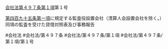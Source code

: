 [会社法第４９７条第１項](会社法＿＿＿＿第４９７条第１項)第１号

[第四百九十五条第一項](会社法＿＿＿＿第４９５条第１項)に規定する監査役設置会社（清算人会設置会社を除く。）　同項の監査を受けた貸借対照表及び事務報告


#会社法
#会社法/第４９７条
#会社法/第４９７条/第１項
#会社法/第４９７条/第１項/第１号
